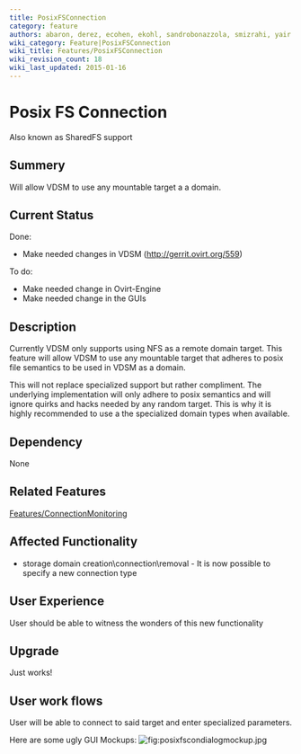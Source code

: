 ```yaml
---
title: PosixFSConnection
category: feature
authors: abaron, derez, ecohen, ekohl, sandrobonazzola, smizrahi, yair zaslavsky
wiki_category: Feature|PosixFSConnection
wiki_title: Features/PosixFSConnection
wiki_revision_count: 18
wiki_last_updated: 2015-01-16
---
```


# Posix FS Connection

Also known as SharedFS support

## Summery

Will allow VDSM to use any mountable target a a domain.

## Current Status

Done:

*   Make needed changes in VDSM (http://gerrit.ovirt.org/559)

To do:

*   Make needed change in Ovirt-Engine
*   Make needed change in the GUIs

## Description

Currently VDSM only supports using NFS as a remote domain target. This feature will allow VDSM to use any mountable target that adheres to posix file semantics to be used in VDSM as a domain.

This will not replace specialized support but rather compliment. The underlying implementation will only adhere to posix semantics and will ignore quirks and hacks needed by any random target. This is why it is highly recommended to use a the specialized domain types when available.

## Dependency

None

## Related Features

[Features/ConnectionMonitoring](Features/ConnectionMonitoring)

## Affected Functionality

*   storage domain creation\\connection\\removal - It is now possible to specify a new connection type

## User Experience

User should be able to witness the wonders of this new functionality

## Upgrade

Just works!

## User work flows

User will be able to connect to said target and enter specialized parameters.

Here are some ugly GUI Mockups: ![](posixfscondialogmockup.jpg "fig:posixfscondialogmockup.jpg")
